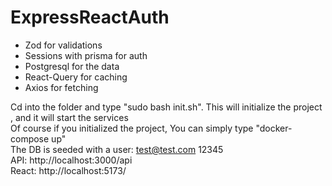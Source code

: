 # ExpressReactAuth
* Zod for validations 
* Sessions with prisma for auth 
* Postgresql for the data
* React-Query for caching 
* Axios for fetching 

Cd into the folder and type "sudo bash init.sh". This will initialize the project , and it will start the services \
Of course if you initialized the project, You can simply type "docker-compose up" \
The DB is seeded with a user: test@test.com 12345 \
API: http://localhost:3000/api \
React: http://localhost:5173/ 

